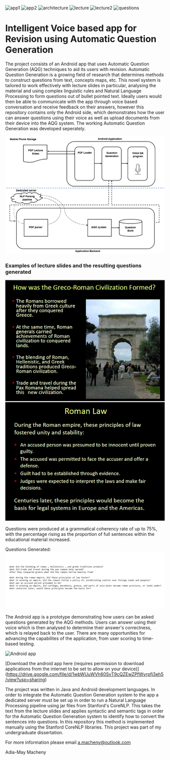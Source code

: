 ![app1](https://user-images.githubusercontent.com/53451723/134715213-30ddd7a7-30aa-40fd-acfa-68cde1277d85.png)
![app2](https://user-images.githubusercontent.com/53451723/134715219-960bf184-7ada-46d5-9378-faff1dd283d2.png)
![architecture](https://user-images.githubusercontent.com/53451723/134715225-7fb2fdc4-9263-4576-8e01-b7cbc9e37f5d.png)
![lecture](https://user-images.githubusercontent.com/53451723/134715227-b56f84c2-7535-4f59-a97c-2006dadf47dd.png)
![lecture2](https://user-images.githubusercontent.com/53451723/134715229-1b616fae-3e27-4370-85e5-0a180b274e45.png)
![questions](https://user-images.githubusercontent.com/53451723/134715242-54652e72-a23d-4714-9467-4e192d422d44.png)
# Intelligent Voice based app for Revision using Automatic Question Generation #

The project consists of an Android app that uses Automatic Question Generation (AQG) techniques to aid its users with revision. Automatic Question Generation is a growing field of research that determines methods to construct questions from text, concepts maps, etc. This novel system is tailored to work effectively with lecture slides in particular, analysing the material and using complex linguistic rules and Natural Language Processing to form questions out of bullet pointed text. Ideally users would then be able to communicate with the app through voice based conversation and receive feedback on their answers, however this repository contains only the Android side, which demonstrates how the user can answer questions using their voice as well as upload documents from their device into the AQG system. The working Automatic Question Generation was developed seperately.

![Project Architecture](app/res/architecture.png "Project Architecture")

### Examples of lecture slides and the resulting questions generated ###

![Lecture 1](app/res/lecture2.PNG "Lecture 1")
![Lecture 2](app/res/lecture.PNG "Lecture 2")


Questions were produced at a grammatical coherency rate of up to 75%, with the percentage rising as the proportion of full sentences within the educational material increased.

Questions Generated:
![Questions Generated](app/res/questions.PNG "Questions Generated")


The Android app is a prototype demonstrating how users can be asked questions generated by the AQG methods. Users can answer using their voice which is then analysed to determine their answer's correctness, which is relayed back to the user. There are many opportunities for advancing the capabilites of the application, from user scoring to time-based testing.


![Android app](https://user-images.githubusercontent.com/53451723/134715219-960bf184-7ada-46d5-9378-faff1dd283d2.png "Asking Questions to the User")

[Download the android app here (requires permission to download applications from the internet to be set to allow on your device)] (https://drive.google.com/file/d/1wbWUuWVh60SvT9cQZEwZPfWvrpfj3eh5/view?usp=sharing)


The project was written in Java and Android development languages. In order to integrate the Automatic Question Generation system to the app a dedicated server must be set up in order to run a Natural Language Processing pipeline using jar files from Stanford's CoreNLP. This takes the text from the lecture slides and applies syntactic and semantic tags in order for the Automatic Question Generation system to identify how to convert the sentences into questions. In this repository this method is implemented manually using the Stanford CoreNLP libraries. This project was part of my undergraduate dissertation.

For more information please email a.macheny@outlook.com

Adia-May Macheny


